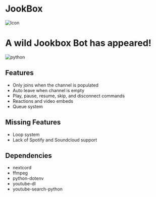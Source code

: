 # JookBox

![Icon](https://github.com/Chejuyeong/JookBox/blob/main/images/jookbox3.png)

# A wild Jookbox Bot has appeared!
![python](https://img.shields.io/badge/Python-3.9.7%20-brightgreen)


## Features

- Only joins when the channel is populated
- Auto leave when channel is empty
- Play, pause, resume, skip, and disconnect commands
- Reactions and video embeds
- Queue system

## Missing Features

- Loop system
- Lack of Spotify and Soundcloud support
 
 ## Dependencies
 
 - nextcord
 - ffmpeg
 - python-dotenv
 - youtube-dl
 - youtube-search-python
